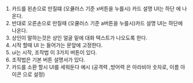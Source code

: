 1. 카드를 왼손으로 만질떄 (오큘러스 기준 x버튼을 누를시) 카드 설명 UI는 하단 에 나온다.
2. 반대로 오른손으로 만질때 (오큘러스 기준 a버튼을 누를시)카드 설명 UI는 하단에 나온다.
3. 상인이 말하는것은  상인 얼굴 밑에 대화 텍스트가 나오도록 한다.
4. 시작 할때 UI 는 들어가는 문앞에 고정한다.
5. ui는 시작, 조작법 이 3가지 버튼이 있다.
6. 조작법은 기본 버튼 설명서가 있다.
7. 카드를 소환 할시  UI를 세워둔다 예시 (공격력 ,방어력 은 아라비아 숫자로, 이름 아이콘 으로 설정)